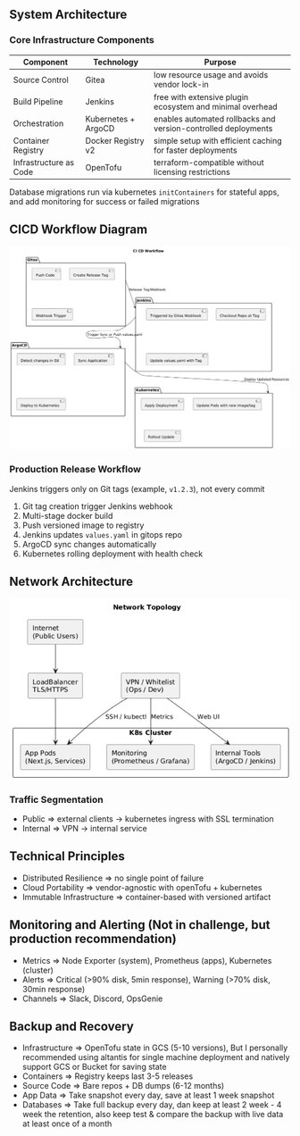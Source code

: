 ## System Architecture

### Core Infrastructure Components

| Component | Technology | Purpose |
|-----------|-----------|---------|
| Source Control | Gitea | low resource usage and avoids vendor lock-in |
| Build Pipeline | Jenkins | free with extensive plugin ecosystem and minimal overhead |
| Orchestration | Kubernetes + ArgoCD | enables automated rollbacks and version-controlled deployments |
| Container Registry | Docker Registry v2 | simple setup with efficient caching for faster deployments |
| Infrastructure as Code | OpenTofu | terraform-compatible without licensing restrictions |

Database migrations run via kubernetes `initContainers` for stateful apps, and add monitoring for success or failed migrations

## CICD Workflow Diagram
![alt text](screenshoot/cicd-worflow.png)

### Production Release Workflow

Jenkins triggers only on Git tags (example, `v1.2.3`), not every commit

1. Git tag creation trigger Jenkins webhook
2. Multi-stage docker build
3. Push versioned image to registry
4. Jenkins updates `values.yaml` in gitops repo
5. ArgoCD sync changes automatically
6. Kubernetes rolling deployment with health check

## Network Architecture

![Network Topology](screenshoot/network-topologi.png)

### Traffic Segmentation

- Public => external clients → kubernetes ingress with SSL termination
- Internal => VPN → internal service

## Technical Principles

- Distributed Resilience => no single point of failure
- Cloud Portability => vendor-agnostic with openTofu + kubernetes
- Immutable Infrastructure => container-based with versioned artifact

## Monitoring and Alerting (Not in challenge, but production recommendation)

- Metrics => Node Exporter (system), Prometheus (apps), Kubernetes (cluster)
- Alerts => Critical (>90% disk, 5min response), Warning (>70% disk, 30min response)
- Channels => Slack, Discord, OpsGenie

## Backup and Recovery

- Infrastructure => OpenTofu state in GCS (5-10 versions), But I personally recommended using altantis for single machine deployment and natively support GCS or Bucket for saving state
- Containers => Registry keeps last 3-5 releases
- Source Code => Bare repos + DB dumps (6-12 months)
- App Data => Take snapshot every day, save at least 1 week snapshot
- Databases => Take full backup every day, dan keep at least 2 week - 4 week the retention, also keep test & compare the backup with live data at least once of a month
